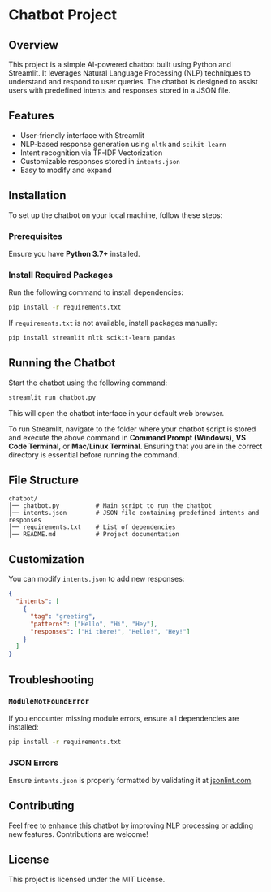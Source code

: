 # Chatbot Project

## Overview
This project is a simple AI-powered chatbot built using Python and Streamlit. It leverages Natural Language Processing (NLP) techniques to understand and respond to user queries. The chatbot is designed to assist users with predefined intents and responses stored in a JSON file.

## Features
- User-friendly interface with Streamlit
- NLP-based response generation using `nltk` and `scikit-learn`
- Intent recognition via TF-IDF Vectorization
- Customizable responses stored in `intents.json`
- Easy to modify and expand

## Installation
To set up the chatbot on your local machine, follow these steps:

### Prerequisites
Ensure you have **Python 3.7+** installed.

### Install Required Packages
Run the following command to install dependencies:
```sh
pip install -r requirements.txt
```
If `requirements.txt` is not available, install packages manually:
```sh
pip install streamlit nltk scikit-learn pandas
```

## Running the Chatbot
Start the chatbot using the following command:
```sh
streamlit run chatbot.py
```
This will open the chatbot interface in your default web browser.

To run Streamlit, navigate to the folder where your chatbot script is stored and execute the above command in **Command Prompt (Windows)**, **VS Code Terminal**, or **Mac/Linux Terminal**. Ensuring that you are in the correct directory is essential before running the command.

## File Structure
```
chatbot/
│── chatbot.py          # Main script to run the chatbot
│── intents.json        # JSON file containing predefined intents and responses
│── requirements.txt    # List of dependencies
│── README.md           # Project documentation
```

## Customization
You can modify `intents.json` to add new responses:
```json
{
  "intents": [
    {
      "tag": "greeting",
      "patterns": ["Hello", "Hi", "Hey"],
      "responses": ["Hi there!", "Hello!", "Hey!"]
    }
  ]
}
```

## Troubleshooting
### `ModuleNotFoundError`
If you encounter missing module errors, ensure all dependencies are installed:
```sh
pip install -r requirements.txt
```
### JSON Errors
Ensure `intents.json` is properly formatted by validating it at [jsonlint.com](https://jsonlint.com/).

## Contributing
Feel free to enhance this chatbot by improving NLP processing or adding new features. Contributions are welcome!

## License
This project is licensed under the MIT License.





      

